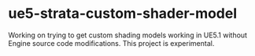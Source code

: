 # ue5-strata-custom-shader-model

Working on trying to get custom shading models working in UE5.1 without Engine source code modifications.
This project is experimental.
